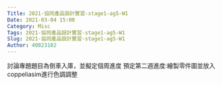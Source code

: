 ```yaml
---
Title: 2021-協同產品設計實習-stage1-ag5-W1
Date: 2021-03-04 15:00
Category: Misc
Tags: 2021-協同產品設計實習-stage1-ag5-W1
Slug: 2021-協同產品設計實習-stage1-ag5-W1
Author: 40823102
---
```

討論專題題目為倒車入庫，並擬定個周進度
預定第二週進度:繪製零件圖並放入coppeliasim進行色調調整

<!-- PELICAN_END_SUMMARY -->